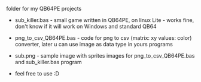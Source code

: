folder for my QB64PE projects
- sub_killer.bas - small game written in QB64PE, on linux Lite - works fine, don't know if it will work on Windows and standard QB64
- png_to_csv_QB64PE.bas - code for png to csv (matrix: xy values: color) converter, later u can use image as data type in yours programs
- sub.png - sample image with sprites images for png_to_csv_QB64PE.bas and sub_killer.bas program

- feel free to use :D
